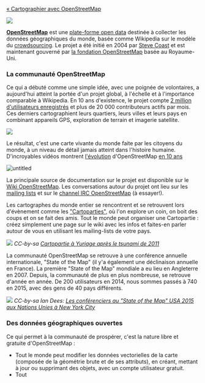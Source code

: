 [« Cartographier avec OpenStreetMap](https://github.com/mapbox/mapping/wiki/Cartographier-avec-OpenStreetMap)

![](https://pbs.twimg.com/profile_images/1332105692/OSM_fixed_512.png)

**[OpenStreetMap](http://www.openstreetmap.org/welcome)** est une [plate-forme open data](https://en.wikipedia.org/wiki/Open_data) destinée à collecter les données géographiques du monde, basée comme Wikipedia sur le modèle du [crowdsourcing](https://fr.wikipedia.org/wiki/Crowdsourcing).
Le projet a été initié en 2004 par [Steve Coast](http://wiki.openstreetmap.org/wiki/User:Steve) et est maintenant gouverné par [la fondation OpenStreetMap](https://wiki.osmfoundation.org/wiki/Main_Page) basée au Royaume-Uni.

### La communauté OpenStreetMap
Ce qui a débuté comme une simple idée, avec une poignée de volontaires, a aujourd'hui atteint la portée d'un projet global, à l'échelle et à l'importance comparable à Wikipedia. En 10 ans d'existence, le projet compte [2 million d'utilisateurs enregistrés](http://www.openstreetmap.org/stats/data_stats.html) et plus de 20 000 contributeurs actifs par mois. Ces derniers cartographient leurs quartiers, leurs villes et leurs pays en combinant appareils GPS, exploration de terrain et imagerie satellite.

![](http://wiki.openstreetmap.org/w/images/9/90/Active_contributors_month.png)

Le résultat, c'est une carte vivante du monde faite par les citoyens du monde, à un niveau de détail jamais atteint dans l'histoire humaine. D'incroyables vidéos montrent [l'évolution](https://vimeo.com/83164362) d'OpenStreetMap [en 10 ans](https://www.mapbox.com/ten-years-openstreetmap/#0.000000/8.407168/2)

![untitled](https://cloud.githubusercontent.com/assets/126868/8614000/fbfac286-2702-11e5-95f0-62ee0b4a3bfd.gif)

La principale source de documentation sur le projet est disponible sur le [Wiki OpenStreetMap](http://wiki.openstreetmap.org/wiki/Main_Page). Les conversations autour du projet ont lieu sur les [mailing lists](https://lists.openstreetmap.org/listinfo) et sur le [channel IRC OpenStreetMap](http://irc.openstreetmap.org) (à essayer!).

Les cartographes du monde entier se rencontrent et se retrouvent lors d'évènement comme les ["Cartoparties"](http://wiki.openstreetmap.org/wiki/Mapping_parties), où l'on explore un coin, on boit des coups et on se fait des amis.
Tout le monde peut organiser une Cartopartie : créez simplement une page sur le wiki avec les infos et faites-en parler autour de vous en utilisant les mailing-lists de votre pays.


![](http://wiki.openstreetmap.org/w/images/thumb/e/ee/2014_Natori_mapping_event.jpg/800px-2014_Natori_mapping_event.jpg)
*CC-by-sa [Cartopartie à Yuriage après le tsunami de 2011](http://wiki.openstreetmap.org/wiki/File:2014_Natori_mapping_event.jpg)*

La communauté OpenStreetMap se retrouve à une conférence annuelle internationale, "State of the Map" (il y'a également une déclinaison annuelle en France). La première "State of the Map" mondiale a eu lieu en Angleterre en 2007. Depuis, la communauté de plus en plus nombreuse, se retrouve d'année en année. De 200 utilisateurs en 2014, nous sommes passés à 740 en 2015, avec des gens de 40 pays différents.

![](http://wiki.openstreetmap.org/w/images/thumb/6/68/SOTMUS_2015_audience.jpg/799px-SOTMUS_2015_audience.jpg)
*CC-by-sa Ian Dees: [Les conférenciers au "State of the Map" USA 2015 aux Nations Unies à New York City](http://wiki.openstreetmap.org/wiki/File:SOTMUS_2015_audience.jpg)*


### Des données géographiques ouvertes

Ce qui permet à la communauté de prospérer, c'est la nature libre et gratuite d'OpenStreetMap :
- Tout le monde peut modifier les données vectorielles de la carte (composée de la géométrie brute et de ses attributs), en créant, mettant à jour ou supprimant des objets, avec un compte utilisateur gratuit.
- Tout 
